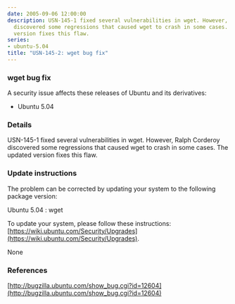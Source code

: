 ```yaml
---
date: 2005-09-06 12:00:00
description: USN-145-1 fixed several vulnerabilities in wget. However, Ralph Corderoy
  discovered some regressions that caused wget to crash in some cases. The updated
  version fixes this flaw.
series:
- ubuntu-5.04
title: "USN-145-2: wget bug fix"
---
```



### wget bug fix

A security issue affects these releases of Ubuntu and its derivatives:

* Ubuntu 5.04

### Details

USN-145-1 fixed several vulnerabilities in wget. However, Ralph Corderoy discovered some regressions that caused wget to crash in some cases. The updated version fixes this flaw.

### Update instructions

The problem can be corrected by updating your system to the following package version:

Ubuntu 5.04
 : wget 

To update your system, please follow these instructions: [https://wiki.ubuntu.com/Security/Upgrades](https://wiki.ubuntu.com/Security/Upgrades).

None

### References

 
 [http://bugzilla.ubuntu.com/show_bug.cgi?id=12604](http://bugzilla.ubuntu.com/show_bug.cgi?id=12604)